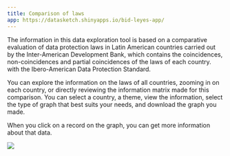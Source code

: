 ```yaml
---
title: Comparison of laws
app: https://datasketch.shinyapps.io/bid-leyes-app/
---
```


The information in this data exploration tool is based on a comparative evaluation of data protection laws in Latin American countries carried out by the Inter-American Development Bank, which contains the coincidences, non-coincidences and partial coincidences of the laws of each country. with the Ibero-American Data Protection Standard.

You can explore the information on the laws of all countries, zooming in on each country, or directly reviewing the information matrix made for this comparison. You can select a country, a theme, view the information, select the type of graph that best suits your needs, and download the graph you made.

When you click on a record on the graph, you can get more information about that data.

![](images/app-comparativo-leyes.gif)